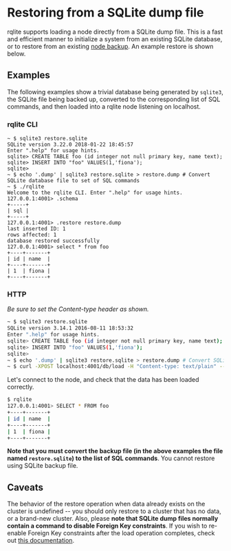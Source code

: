 # Restoring from a SQLite dump file

rqlite supports loading a node directly from a SQLite dump file. This is a fast and efficient manner to initialize a system from an existing SQLite database, or to restore from an existing [node backup](https://github.com/rqlite/rqlite/blob/master/DOC/BACKUPS.md). An example restore is shown below.

## Examples
The following examples show a trivial database being generated by `sqlite3`, the SQLite file being backed up, converted to the corresponding list of SQL commands, and then loaded into a rqlite node listening on localhost.

### rqlite CLI
```
~ $ sqlite3 restore.sqlite
SQLite version 3.22.0 2018-01-22 18:45:57
Enter ".help" for usage hints.
sqlite> CREATE TABLE foo (id integer not null primary key, name text);
sqlite> INSERT INTO "foo" VALUES(1,'fiona');
sqlite> 
~ $ echo '.dump' | sqlite3 restore.sqlite > restore.dump # Convert SQLite database file to set of SQL commands
~ $ ./rqlite 
Welcome to the rqlite CLI. Enter ".help" for usage hints.
127.0.0.1:4001> .schema
+-----+
| sql |
+-----+
127.0.0.1:4001> .restore restore.dump
last inserted ID: 1
rows affected: 1
database restored successfully
127.0.0.1:4001> select * from foo
+----+-------+
| id | name  |
+----+-------+
| 1  | fiona |
+----+-------+
```
### HTTP
 _Be sure to set the Content-type header as shown._
 
```bash
~ $ sqlite3 restore.sqlite
SQLite version 3.14.1 2016-08-11 18:53:32
Enter ".help" for usage hints.
sqlite> CREATE TABLE foo (id integer not null primary key, name text);
sqlite> INSERT INTO "foo" VALUES(1,'fiona');
sqlite>
~ $ echo '.dump' | sqlite3 restore.sqlite > restore.dump # Convert SQLite database file to set of SQL commands.
~ $ curl -XPOST localhost:4001/db/load -H "Content-type: text/plain" --data-binary @restore.dump
```

Let's connect to the node, and check that the data has been loaded correctly.
```bash
$ rqlite
127.0.0.1:4001> SELECT * FROM foo
+----+-------+
| id | name  |
+----+-------+
| 1  | fiona |
+----+-------+
```

**Note that you must convert the backup file (in the above examples the file named `restore.sqlite`) to the list of SQL commands**. You cannot restore using SQLite backup file.

## Caveats
The behavior of the restore operation when data already exists on the cluster is undefined -- you should only restore to a cluster that has no data, or a brand-new cluster. Also, please **note that SQLite dump files normally contain a command to disable Foreign Key constraints**. If you wish to re-enable Foreign Key constraints after the load operation completes, check out [this documentation](https://github.com/rqlite/rqlite/blob/master/DOC/FOREIGN_KEY_CONSTRAINTS.md).
